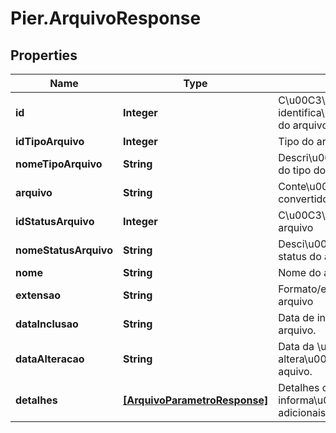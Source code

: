 # Pier.ArquivoResponse

## Properties
Name | Type | Description | Notes
------------ | ------------- | ------------- | -------------
**id** | **Integer** | C\u00C3\u00B3digo de identifica\u00C3\u00A7\u00C3\u00A3o do arquivo | [optional] 
**idTipoArquivo** | **Integer** | Tipo do arquivo | [optional] 
**nomeTipoArquivo** | **String** | Descri\u00C3\u00A7\u00C3\u00A3o do tipo do arquivo | [optional] 
**arquivo** | **String** | Conte\u00C3\u00BAdo do arquivo convertido em Base 64 | [optional] 
**idStatusArquivo** | **Integer** | C\u00C3\u00B3digo de status do arquivo | [optional] 
**nomeStatusArquivo** | **String** | Desci\u00C3\u00A7\u00C3\u00A3o do status do arquivo | [optional] 
**nome** | **String** | Nome do arquivo | [optional] 
**extensao** | **String** | Formato/extens\u00C3\u00A3o do arquivo | [optional] 
**dataInclusao** | **String** | Data de inclus\u00C3\u00A3o do arquivo. | [optional] 
**dataAlteracao** | **String** | Data da \u00C3\u00BAltima altera\u00C3\u00A7\u00C3\u00A3o do aquivo. | [optional] 
**detalhes** | [**[ArquivoParametroResponse]**](ArquivoParametroResponse.md) | Detalhes contendo informa\u00C3\u00A7\u00C3\u00B5es adicionais, relacionadas ao arquivo. | [optional] 


